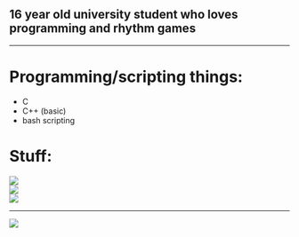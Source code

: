<h2>16 year old university student who loves programming and rhythm games</h2>

<hr>

# Programming/scripting things:
- C
- C++ (basic)
- bash scripting

#  Stuff:
![](https://github-readme-stats.vercel.app/api?username=Synthxyl704&theme=shadow_blue&hide_border=false&include_all_commits=false&count_private=false)<br/>
![](https://github-readme-streak-stats.herokuapp.com/?user=Synthxyl704&theme=shadow_blue&hide_border=false)<br/>
![](https://github-readme-stats.vercel.app/api/top-langs/?username=Synthxyl704&theme=shadow_blue&hide_border=false&include_all_commits=false&count_private=false&layout=compact)

---
[![](https://visitcount.itsvg.in/api?id=Synthxyl704&icon=2&color=0)](https://visitcount.itsvg.in)
